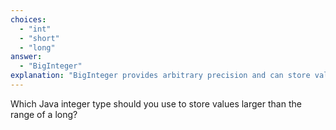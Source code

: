 ```yaml
---
choices:
  - "int"
  - "short"
  - "long"
answer:
  - "BigInteger"
explanation: "BigInteger provides arbitrary precision and can store values far exceeding the limits of long."
---
```


Which Java integer type should you use to store values larger than the range of a long?
